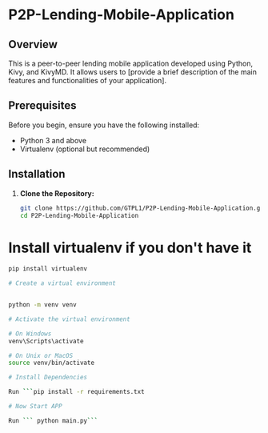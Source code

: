# P2P-Lending-Mobile-Application

## Overview

This is a peer-to-peer lending mobile application developed using Python, Kivy, and KivyMD. It allows users to [provide a brief description of the main features and functionalities of your application].

## Prerequisites

Before you begin, ensure you have the following installed:

- Python 3 and above 
- Virtualenv (optional but recommended)

## Installation

1. **Clone the Repository:**

   ```bash
   git clone https://github.com/GTPL1/P2P-Lending-Mobile-Application.git
   cd P2P-Lending-Mobile-Application

# Install virtualenv if you don't have it

```bash
pip install virtualenv

# Create a virtual environment


python -m venv venv

# Activate the virtual environment

# On Windows
venv\Scripts\activate

# On Unix or MacOS
source venv/bin/activate

# Install Dependencies

Run ```pip install -r requirements.txt

# Now Start APP

Run ``` python main.py```